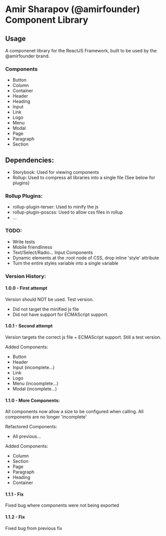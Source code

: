# Amir Sharapov (@amirfounder) Component Library

## Usage

A componenet library for the ReactJS Framework, built to be used by the @amirfounder brand.

### Components

- Button
- Column
- Container
- Header
- Heading
- Input
- Link
- Logo
- Menu
- Modal
- Page
- Paragraph
- Section

## Dependencies:

- Storybook: Used for viewing components
- Rollup: Used to compress all libraries into a single file (See below for plugins)

### Rollup Plugins:

- rollup-plugin-terser: Used to minify the js
- rollup-plugin-poscss: Used to allow css files in rollup
- ...

### TODO:

- Write tests
- Mobile friendliness
- Text/Select/Radio... Input Components
- Dynamic elements at the :root node of CSS, drop inline 'style' attribute
- Turn the entire styles variable into a single variable

### Version History:

#### 1.0.0 - First attempt

Version should NOT be used.
Test version.

- Did not target the minified js file
- Did not have support for ECMAScript support.

#### 1.0.1 - Second attempt

Version targets the correct js file + ECMAScript support.
Still a test version.

Added Components:

- Button
- Header
- Input (incomplete...)
- Link
- Logo
- Menu (incoomplete...)
- Modal (incomplete...)

#### 1.1.0 - More Components:

All components now allow a size to be configured when calling.
All components are no longer 'incomplete'

Refactored Components:

- All previous...

Added Components:

- Column
- Section
- Page
- Paragraph
- Heading
- Container

#### 1.1.1 - Fix

Fixed bug where components were not being exported

#### 1.1.2 - Fix

Fixed bug from previous fix